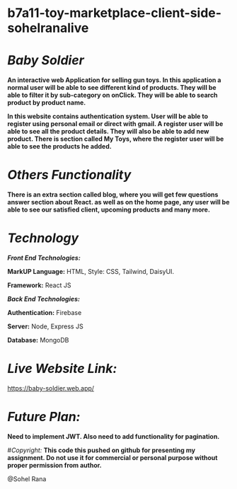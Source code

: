 # b7a11-toy-marketplace-client-side-sohelranalive

# _Baby Soldier_
**An interactive web Application for selling gun toys. In this application a normal user will be able to see different kind of products. They will be able to filter it by sub-category on onClick. They will be able to search product by product name.**

**In this website contains authentication system. User will be able to register using personal email or direct with gmail. A register user will be able to see all the product details. They will also be able to add new product. There is section called My Toys, where the register user will be able to see the products he added.**



# _Others Functionality_
**There is an extra section called blog, where you will get few questions answer section about React. as well as on the home page, any user will be able to see our satisfied client, upcoming products and many more.**



# _Technology_
***Front End Technologies:***

**MarkUP Language:** HTML, Style: CSS, Tailwind, DaisyUI.

**Framework:** React JS

***Back End Technologies:***

**Authentication:** Firebase

**Server:** Node, Express JS

**Database:** MongoDB



# _Live Website Link:_ 
https://baby-soldier.web.app/




# _Future Plan:_
**Need to implement JWT. Also need to add functionality for pagination.** 



#_Copyright:_
**This code this pushed on github for presenting my assignment. Do not use it for commercial or personal purpose without proper permission from author.**



@Sohel Rana